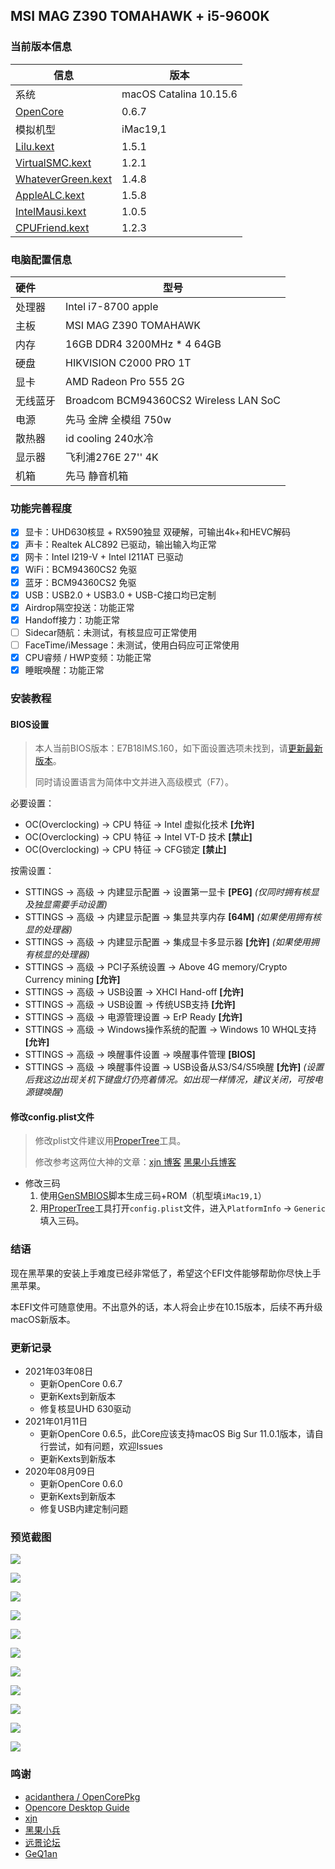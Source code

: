 ## MSI MAG Z390 TOMAHAWK + i5-9600K 

### 当前版本信息

| 信息                                                         | 版本                   |
| ------------------------------------------------------------ | ---------------------- |
| 系统                                                         | macOS Catalina 10.15.6 |
| [OpenCore](https://github.com/acidanthera/OpenCorePkg/releases) | 0.6.7                  |
| 模拟机型                                                     | iMac19,1               |
| [Lilu.kext](https://github.com/acidanthera/Lilu/releases)    | 1.5.1                  |
| [VirtualSMC.kext](https://github.com/acidanthera/VirtualSMC/releases) | 1.2.1                  |
| [WhateverGreen.kext](https://github.com/acidanthera/WhateverGreen/releases) | 1.4.8                  |
| [AppleALC.kext](https://github.com/acidanthera/AppleALC/releases) | 1.5.8                  |
| [IntelMausi.kext](https://github.com/acidanthera/IntelMausi/releases) | 1.0.5                  |
| [CPUFriend.kext](https://github.com/acidanthera/CPUFriend)   | 1.2.3                  |

### 电脑配置信息

| 硬件     | 型号                                  |
| :------- | ------------------------------------- |
| 处理器   | Intel i7-8700 apple                    |
| 主板     | MSI MAG Z390 TOMAHAWK                 |
| 内存     | 16GB DDR4 3200MHz * 4  64GB           |
| 硬盘     | HIKVISION C2000 PRO 1T                |
| 显卡     | AMD Radeon Pro 555 2G                 |
| 无线蓝牙 | Broadcom BCM94360CS2 Wireless LAN SoC |
| 电源     | 先马 金牌  全模组 750w                     |
| 散热器   | id cooling 240水冷               |
| 显示器   | 飞利浦276E   27'' 4K                   |
| 机箱     | 先马 静音机箱                             |

### 功能完善程度

- [x] 显卡：UHD630核显 + RX590独显 双硬解，可输出4k+和HEVC解码
- [x] 声卡：Realtek ALC892 已驱动，输出输入均正常
- [x] 网卡：Intel I219-V + Intel I211AT 已驱动
- [x] WiFi：BCM94360CS2 免驱
- [x] 蓝牙：BCM94360CS2 免驱
- [x] USB：USB2.0 + USB3.0 + USB-C接口均已定制
- [x] Airdrop隔空投送：功能正常
- [x] Handoff接力：功能正常
- [ ] Sidecar随航：未测试，有核显应可正常使用
- [ ] FaceTime/iMessage：未测试，使用白码应可正常使用
- [x] CPU睿频 / HWP变频：功能正常
- [x] 睡眠唤醒：功能正常

### 安装教程

#### BIOS设置

> 本人当前BIOS版本：E7B18IMS.160，如下面设置选项未找到，请[更新最新版本](https://cn.msi.com/Motherboard/support/MAG-Z390-TOMAHAWK)。
>
> 同时请设置语言为简体中文并进入高级模式（F7）。

必要设置：

- OC(Overclocking) -> CPU 特征 -> Intel 虚拟化技术 **[允许]**
- OC(Overclocking) -> CPU 特征 -> Intel VT-D 技术 **[禁止]**
- OC(Overclocking) -> CPU 特征 -> CFG锁定 **[禁止]**

按需设置：

- STTINGS -> 高级 -> 内建显示配置 -> 设置第一显卡 **[PEG]**  *(仅同时拥有核显及独显需要手动设置)*
- STTINGS -> 高级 -> 内建显示配置 -> 集显共享内存 **[64M]** *(如果使用拥有核显的处理器)*
- STTINGS -> 高级 -> 内建显示配置 -> 集成显卡多显示器 **[允许]** *(如果使用拥有核显的处理器)*
- STTINGS -> 高级 -> PCI子系统设置 -> Above 4G memory/Crypto Currency mining **[允许]**
- STTINGS -> 高级 -> USB设置 -> XHCI Hand-off **[允许]**
- STTINGS -> 高级 -> USB设置 -> 传统USB支持 **[允许]**
- STTINGS -> 高级 -> 电源管理设置 -> ErP Ready **[允许]**
- STTINGS -> 高级 -> Windows操作系统的配置 -> Windows 10 WHQL支持 **[允许]**
- STTINGS -> 高级 -> 唤醒事件设置 -> 唤醒事件管理 **[BIOS]**
- STTINGS -> 高级 -> 唤醒事件设置 -> USB设备从S3/S4/S5唤醒 **[允许]** *(设置后我这边出现关机下键盘灯仍亮着情况。如出现一样情况，建议关闭，可按电源键唤醒)*

#### 修改config.plist文件

> 修改plist文件建议用[ProperTree](https://github.com/corpnewt/ProperTree)工具。
>
> 修改参考这两位大神的文章：[xjn 博客](https://blog.xjn819.com/?p=543) [黑果小兵博客](https://blog.daliansky.net/OpenCore-BootLoader.html)

- 修改三码
  1. 使用[GenSMBIOS](https://github.com/corpnewt/GenSMBIOS)脚本生成三码+ROM（机型填`iMac19,1`）
  2. 用[ProperTree](https://github.com/corpnewt/ProperTree)工具打开`config.plist`文件，进入`PlatformInfo` -> `Generic ` 填入三码。

### 结语

现在黑苹果的安装上手难度已经非常低了，希望这个EFI文件能够帮助你尽快上手黑苹果。

本EFI文件可随意使用。不出意外的话，本人将会止步在10.15版本，后续不再升级macOS新版本。

### 更新记录

- 2021年03年08日
  - 更新OpenCore 0.6.7
  - 更新Kexts到新版本
  - 修复核显UHD 630驱动
- 2021年01月11日
  - 更新OpenCore 0.6.5，此Core应该支持macOS Big Sur 11.0.1版本，请自行尝试，如有问题，欢迎Issues
  - 更新Kexts到新版本
- 2020年08月09日
  - 更新OpenCore 0.6.0
  - 更新Kexts到新版本
  - 修复USB内建定制问题

### 预览截图

![](./Screenshots/Screenshot01.png)

![](./Screenshots/Screenshot02.png)

![](./Screenshots/Screenshot03.png)

![](./Screenshots/Screenshot04.png)

![](./Screenshots/Screenshot05.png)

![](./Screenshots/Screenshot06.png)

![](./Screenshots/Screenshot07.png)

![](./Screenshots/Screenshot08.png)

![](./Screenshots/Screenshot09.png)

![](./Screenshots/Screenshot10.png)

![](./Screenshots/Screenshot11.png)


### 鸣谢

- [acidanthera / OpenCorePkg](https://github.com/acidanthera/OpenCorePkg)
- [Opencore Desktop Guide](https://dortania.github.io/OpenCore-Desktop-Guide/
  )
- [xjn](https://blog.xjn819.com/)
- [黑果小兵](https://blog.daliansky.net/)
- [远景论坛](http://bbs.pcbeta.com)
- [GeQ1an](https://github.com/GeQ1an/MSI-B360M-MORTAR-HACKINTOSH-OPENCORE-EFI)

